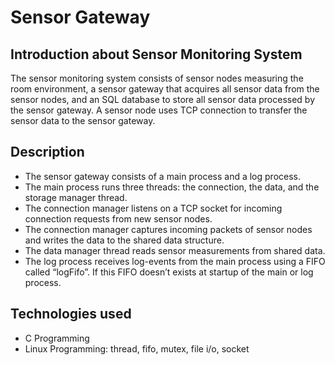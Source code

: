 # Sensor Gateway

## Introduction about Sensor Monitoring System

The sensor monitoring system consists of sensor nodes measuring the room environment, a
sensor gateway that acquires all sensor data from the sensor nodes, and an SQL database to
store all sensor data processed by the sensor gateway. A sensor node uses TCP
connection to transfer the sensor data to the sensor gateway.

## Description

- The sensor gateway consists of a main process and a log process.
- The main process runs three threads: the connection, the data, and the storage
manager thread.
- The connection manager listens on a TCP socket for incoming connection requests
from new sensor nodes.
- The connection manager captures incoming packets of sensor nodes and writes the data to the shared data structure.
- The data manager thread reads sensor measurements from shared data.
- The log process receives log-events from the main process using a FIFO called
“logFifo”. If this FIFO doesn’t exists at startup of the main or log process.

## Technologies used

- C Programming
- Linux Programming: thread, fifo, mutex, file i/o, socket
